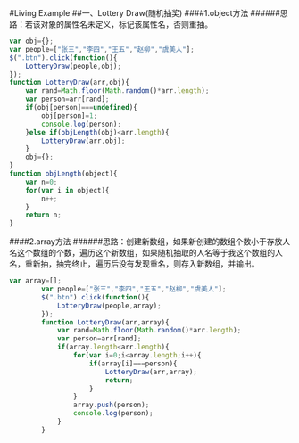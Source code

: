#Living Example
##一、Lottery Draw(随机抽奖)
####1.object方法
######思路：若该对象的属性名未定义，标记该属性名，否则重抽。
```javascript
var obj={};
var people=["张三","李四","王五","赵柳","虞美人"];
$(".btn").click(function(){
    LotteryDraw(people,obj);
});
function LotteryDraw(arr,obj){              
    var rand=Math.floor(Math.random()*arr.length);
    var person=arr[rand];
    if(obj[person]===undefined){
        obj[person]=1;
        console.log(person);
    }else if(objLength(obj)<arr.length){
        LotteryDraw(arr,obj);
    }
    obj={};
}
function objLength(object){
    var n=0;
    for(var i in object){
        n++;
    }
    return n;
}
```
####2.array方法
######思路：创建新数组，如果新创建的数组个数小于存放人名这个数组的个数，遍历这个新数组，如果随机抽取的人名等于我这个数组的人名，重新抽，抽完终止，遍历后没有发现重名，则存入新数组，并输出。
```javascript
var array=[];
        var people=["张三","李四","王五","赵柳","虞美人"];
        $(".btn").click(function(){
            LotteryDraw(people,array);
        });
        function LotteryDraw(arr,array){                
            var rand=Math.floor(Math.random()*arr.length);
            var person=arr[rand];
            if(array.length<arr.length){
                for(var i=0;i<array.length;i++){
                    if(array[i]===person){
                        LotteryDraw(arr,array);
                        return;
                    }
                }
                array.push(person);
                console.log(person);            
            }
        }
```